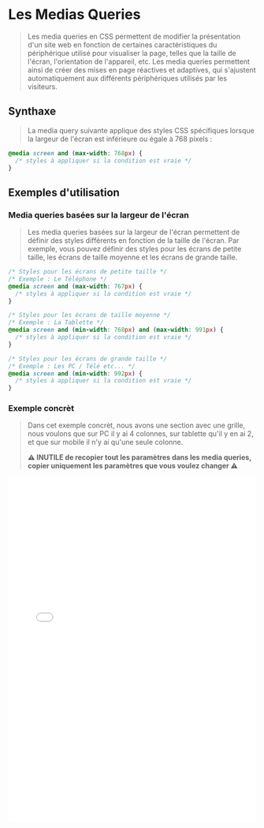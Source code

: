 # Les Medias Queries
> Les media queries en CSS permettent de modifier la présentation d'un site web en fonction de certaines caractéristiques du périphérique utilisé pour visualiser la page, telles que la taille de l'écran, l'orientation de l'appareil, etc. Les media queries permettent ainsi de créer des mises en page réactives et adaptives, qui s'ajustent automatiquement aux différents périphériques utilisés par les visiteurs.

## Synthaxe
> La media query suivante applique des styles CSS spécifiques lorsque la largeur de l'écran est inférieure ou égale à 768 pixels :
```css
@media screen and (max-width: 768px) {
  /* styles à appliquer si la condition est vraie */
}
```
## Exemples d'utilisation
### Media queries basées sur la largeur de l'écran
> Les media queries basées sur la largeur de l'écran permettent de définir des styles différents en fonction de la taille de l'écran. Par exemple, vous pouvez définir des styles pour les écrans de petite taille, les écrans de taille moyenne et les écrans de grande taille.
```css
/* Styles pour les écrans de petite taille */
/* Exemple : Le Téléphone */
@media screen and (max-width: 767px) {
  /* styles à appliquer si la condition est vraie */
}

/* Styles pour les écrans de taille moyenne */
/* Exemple : La Tablette */
@media screen and (min-width: 768px) and (max-width: 991px) {
  /* styles à appliquer si la condition est vraie */
}

/* Styles pour les écrans de grande taille */
/* Exemple : Les PC / Télé etc... */
@media screen and (min-width: 992px) {
  /* styles à appliquer si la condition est vraie */
}
```
### Exemple concrèt
> Dans cet exemple concrèt, nous avons une section avec une grille, nous voulons que sur PC il y ai 4 colonnes, sur tablette qu'il y en ai 2, et que sur mobile il n'y ai qu'une seule colonne.
> 
> **⚠️ INUTILE de recopier tout les paramètres dans les media queries, copier uniquement les paramètres que vous voulez changer ⚠️**

<iframe width="100%" height="700" src="//jsfiddle.net/Skullyfox/hokzrx4n/12/embedded/html,css,result/dark/" allowfullscreen="allowfullscreen" allowpaymentrequest frameborder="0"></iframe>



